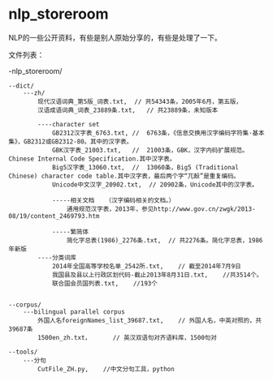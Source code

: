 nlp_storeroom
=============

NLP的一些公开资料，有些是别人原始分享的，有些是处理了一下。

文件列表：


-nlp_storeroom/

	--dict/
		---zh/
			现代汉语词典_第5版_词表.txt,	// 共54343条，2005年6月，第五版，
			汉语成语词典_词表_23889条.txt,	// 共23889条，未知版本
			
			----character set
				GB2312汉字表_6763.txt,	//	6763条，《信息交换用汉字编码字符集·基本集》，GB2312或GB2312-80。其中的汉字表。
				GBK汉字表_21003.txt,	//	21003条，GBK，汉字内码扩展规范。Chinese Internal Code Specification.其中汉字表。
				Big5汉字表_13060.txt,	//	13060条，Big5 (Traditional Chinese) character code table.其中汉字表，最后两个字“兀嗀”是重复编码。
				Unicode中文汉字_20902.txt,	// 20902条，Unicode其中的汉字表。
				
				-----相关文档	（汉字编码相关的文档。）
					通用规范汉字表，2013年，参见http://www.gov.cn/zwgk/2013-08/19/content_2469793.htm
					
				-----繁简体
					简化字总表(1986)_2276条.txt,	// 共2276条。简化字总表，1986年新版
			----分类词库
				2014年全国高等学校名单_2542所.txt,    // 截至2014年7月9日
				我国县及县以上行政区划代码-截止2013年8月31日.txt,    //共3514个。
				联合国会员国列表.txt,    //193个
				
			
	--corpus/
		---bilingual parallel corpus
			外国人名foreignNames_list_39687.txt, 	// 外国人名，中英对照的，共39687条
			1500en_zh.txt，		// 英汉双语句对齐语料库，1500句对
	
	--tools/
		---分句
			CutFile_ZH.py,    //中文分句工具，python
		

